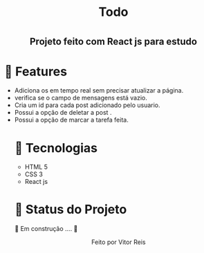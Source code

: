 
<h1 align="center" >Todo<h1>
<h2 align="center"> Projeto feito com React js para estudo </h2>
<h1>🚀 Features</h1>
<ul>
    <li> Adiciona os em tempo real sem precisar atualizar a página.
      <li> verifica se o campo de mensagens está vazio.
        <li>Cria um id para cada post adicionado pelo usuario.
          <li>Possui a opção de deletar a post .
            <li> Possui a opção de marcar a tarefa feita.
<h1>🚀 Tecnologias</h1>
 
 <ul>
    <li>HTML 5
      <li>CSS 3
       <li>React js

  
 </ul>

                
 
<h1 > 🚀 Status do Projeto </h1>
 
 <p > 🚧   Em construção .... 🚧 </p>
 
 
 <p align="center">Feito por Vitor Reis</p>
